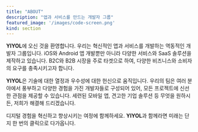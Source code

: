 ```yaml
---
title: "ABOUT"
description: "앱과 서비스를 만드는 개발자 그룹"
featured_image: '/images/code-screen.png'
kind: section
---
```


<div style="text-align: left;">

**YIYOL**에 오신 것을 환영합니다. 우리는 혁신적인 앱과 서비스를 개발하는 역동적인 개발자 그룹입니다. iOS와 Android 앱 개발뿐만 아니라 다양한 서비스와 SaaS 솔루션을 제작하고 있습니다. B2C와 B2B 시장을 주로 타겟으로 하여, 다양한 비즈니스와 소비자의 요구를 충족시키고자 합니다.

**YIYOL**은 기술에 대한 열정과 우수성에 대한 헌신으로 움직입니다. 우리의 팀은 여러 분야에서 풍부하고 다양한 경험을 가진 개발자들로 구성되어 있어, 모든 프로젝트에 신선한 관점을 제공할 수 있습니다. 세련된 모바일 앱, 견고한 기업 솔루션 등 무엇을 원하시든, 저희가 해결해 드리겠습니다.

디지털 경험을 혁신하고 향상시키는 여정에 함께하세요. **YIYOL**과 함께라면 미래는 단지 한 번의 클릭으로 다가옵니다.

</div>